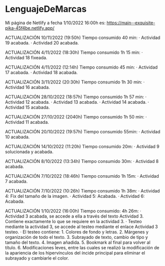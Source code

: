 # LenguajeDeMarcas

Mi página de Netlify a fecha 1/10/2022 16:00h es: https://main--exquisite-pika-45f4be.netlify.app/

ACTUALIZACIÓN 10/11/2022 (19:50h) Tiempo consumido 40 min:
    · Actividad 19 acabada.
    · Actividad 20 acabada.

ACTUALIZACIÓN 4/11/2022 (18:30h) Tiempo consumido 1h 15 min:
    · Actividad 18 fixeada.

ACTUALIZACIÓN 4/11/2022 (12:14h) Tiempo consumido 45 min:
    · Actividad 17 acabada.
    · Actividad 18 acabada.

ACTUALIZACIÓN 3/11/2022 (20:30h) Tiempo consumido 1h 30 min:
    · Actividad 16 acabada.

ACTUALIZACIÓN 28/10/2022 (18:57h) Tiempo consumido 1h 57 min:
    · Actividad 12 acabada.
    · Actividad 13 acabada.
    · Actividad 14 acabada.
    · Actividad 15 acabada.

ACTUALIZACIÓN 27/10/2022 (2040h) Tiempo consumido 1h 50 min:
    · Actividad 11 acabada.

ACTUALIZACIÓN 20/10/2022 (19:57h) Tiempo consumido 55min:
    · Actividad 10 acabada.

ACTUALIZACIÓN 14/10/2022 (11:20h) Tiempo consumido 20m:
    · Actividad 9 solucionada y acabada.

ACTUALIZACIÓN 8/10/2022 (13:34h) Tiempo consumido 30m:
    · Actividad 8 acabada.


ACTUALIZACIÓN 7/10/2022 (18:46h) Tiempo consumido 1h 15m:
    · Actividad 7 acabada.

ACTUALIZACIÓN 7/10/2022 (10:26h) Tiempo consumido 1h 38m:
    · Actividad 4: Fix del tamaño de la imagen.
    · Actividad 5: Acabada.
    · Actividad 6: Acabada.


ACTUALIZACIÓN 1/10/2022 (16:00h) Tiempo consumido: 4h 26m: 
    · Actividad 3 acabada, se accede a ella a través del texto Actividad 3. Contiene exactamente lo que se requiere en la actividad 3.
    · Testeo mediante la actividad 3, se accede al testeo mediante el enlace Actividad 3 testeo.
    · El testeo contiene:
        1. Colores de fondo y letras.
        2. Márgenes y organización de todo el texto.
        3. Subrayado de texto, cambio de tipo y tamaño del texto.
        4. Imagen añadida.
        5. Bookmark al final para volver al título.
        6. Modificaciones leves, entre las cuales se realizó la modificación de la apariencia de los hipervínculos del íncide principal para eliminar el subrayado y cambiarle el color.
